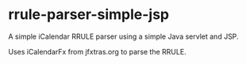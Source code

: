 # rrule-parser-simple-jsp

A simple iCalendar RRULE parser using a simple Java servlet and JSP.

Uses iCalendarFx from jfxtras.org to parse the RRULE.
